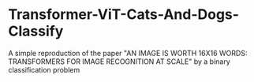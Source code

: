 # Transformer-ViT-Cats-And-Dogs-Classify
A simple reproduction of the paper "AN IMAGE IS WORTH 16X16 WORDS: TRANSFORMERS FOR IMAGE RECOGNITION AT SCALE" by a binary classification problem
